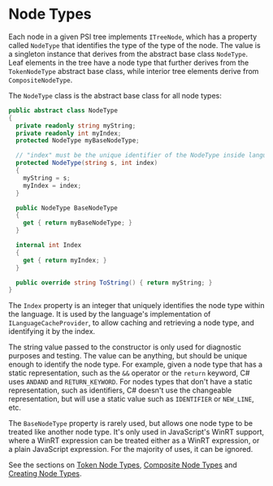 ---
---

# Node Types

Each node in a given PSI tree implements `ITreeNode`, which has a property called `NodeType` that identifies the type of the type of the node. The value is a singleton instance that derives from the abstract base class `NodeType`. Leaf elements in the tree have a node type that further derives from the `TokenNodeType` abstract base class, while interior tree elements derive from `CompositeNodeType`.

The `NodeType` class is the abstract base class for all node types:

```csharp
public abstract class NodeType
{
  private readonly string myString;
  private readonly int myIndex;
  protected NodeType myBaseNodeType;

  // "index" must be the unique identifier of the NodeType inside language
  protected NodeType(string s, int index)
  {
    myString = s;
    myIndex = index;
  }

  public NodeType BaseNodeType
  {
    get { return myBaseNodeType; }
  }

  internal int Index
  {
    get { return myIndex; }
  }

  public override string ToString() { return myString; }
}
```

The `Index` property is an integer that uniquely identifies the node type within the language. It is used by the language's implementation of `ILanguageCacheProvider`, to allow caching and retrieving a node type, and identifying it by the index.

The string value passed to the constructor is only used for diagnostic purposes and testing. The value can be anything, but should be unique enough to identify the node type. For example, given a node type that has a static representation, such as the `&&` operator or the `return` keyword, C# uses `ANDAND` and `RETURN_KEYWORD`. For nodes types that don't have a static representation, such as identifiers, C# doesn't use the changeable representation, but will use a static value such as `IDENTIFIER` or `NEW_LINE`, etc.

The `BaseNodeType` property is rarely used, but allows one node type to be treated like another node type. It's only used in JavaScript's WinRT support, where a WinRT expression can be treated either as a WinRT expression, or a plain JavaScript expression. For the majority of uses, it can be ignored.

See the sections on [Token Node Types](NodeTypes/TokenNodeTypes.md), [Composite Node Types](NodeTypes/CompositeNodeTypes.md) and [Creating Node Types](NodeTypes/CreatingNodeTypes.md).
